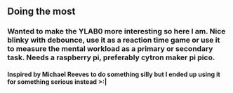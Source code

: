 ## Doing the most

### Wanted to make the YLAB0 more interesting so here I am. Nice blinky with debounce, use it as a reaction time game or use it to measure the mental workload as a primary or secondary task. Needs a raspberry pi, preferably cytron maker pi pico.

#### Inspired by Michael Reeves to do something silly but I ended up using it for something serious instead >:|
